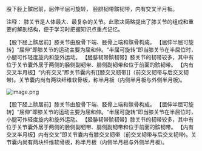 股下胫上髌居前，屈伸半屈可旋转，
胫腓韧带髌韧带，内有交叉半月板。

注释：
膝关节是人体最大、最复杂的关节。此歌决简略提出了膝关节的组成和重要的解剖结构，便于学习时把握知识点重点记忆。

【股下胫上髌居前】膝关节由股骨下端、胫骨上端和髌骨构成。
【屈伸半屈可旋转】“屈伸”即膝关节的运动主要为屈和伸。“半屈可旋转”即当膝关节在半屈位时，小腿可作轻度旋内和旋外运动。
【胫腓韧带髌韧带】膝关节的韧带较多，其中有位于关节囊外居于两侧的胫侧副韧带、腓侧副韧带和位于前面的髌韧带。
【内有交叉半月板】“内有交叉”即关节囊内有[[膝交叉韧带]]（前交叉韧带与后交叉韧带)。关节囊内尚有两块纤维软骨板，称半月板（内侧半月板与外侧半月板)。

![image.png](https://picgo18719498306.oss-cn-guangzhou.aliyuncs.com/20250807161053272.png)

【股下胫上髌居前】膝关节由股骨下端、胫骨上端和髌骨构成。
【屈伸半屈可旋转】“屈伸”即膝关节的运动主要为屈和伸。“半屈可旋转”即当膝关节在半屈位时，小腿可作轻度旋内和旋外运动。
【胫腓韧带髌韧带】膝关节的韧带较多，其中有位于关节囊外居于两侧的胫侧副韧带、腓侧副韧带和位于前面的髌韧带。
【内有交叉半月板】内有交叉”即关节囊内有膝交叉韧带（前交叉韧带与后交叉韧带)。关节囊内尚有两块纤维软骨板，称半月板（内侧半月板与外侧半月板)。